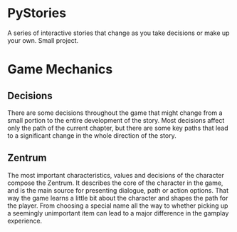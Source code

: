 # PyStories
A series of interactive stories that change as you take decisions or make up your own. Small project.

# Game Mechanics
## Decisions
There are some decisions throughout the game that might change from a small portion to the entire development of the story. Most decisions affect only the path of the current chapter, but there are some key paths that lead to a significant change in the whole direction of the story.

## Zentrum
The most important characteristics, values and decisions of the character compose the Zentrum. It describes the core of the character in the game, and is the main source for presenting dialogue, path or action options. That way the game learns a little bit about the character and shapes the path for the player.
From choosing a special name all the way to whether picking up a seemingly unimportant item can lead to a major difference in the gamplay experience. 